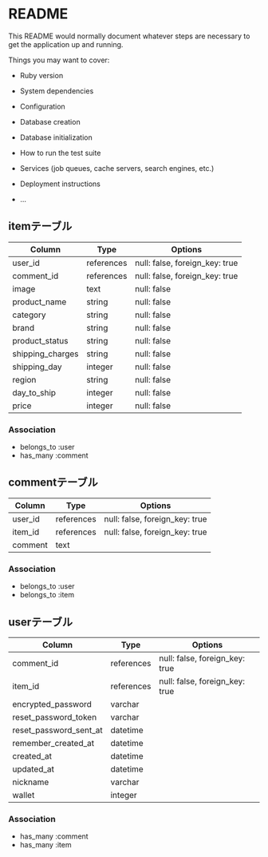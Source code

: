 # README

This README would normally document whatever steps are necessary to get the
application up and running.

Things you may want to cover:

* Ruby version

* System dependencies

* Configuration

* Database creation

* Database initialization

* How to run the test suite

* Services (job queues, cache servers, search engines, etc.)

* Deployment instructions

* ...
## itemテーブル

|Column|Type|Options|
|------|----|-------|
|user_id|references|null: false, foreign_key: true|
|comment_id|references|null: false, foreign_key: true|
|image|text|null: false|
|product_name|string|null: false|      　<!-- 　商品名 -->
|category|string|null: false|
|brand|string|null: false|　　　　　　  　<!-- 　ブランチ名 -->
|product_status|string|null: false|　　　<!--商品の状態 -->
|shipping_charges|string|null: false|　　<!--配送料の負担-->
|shipping_day|integer|null: false|　　　　<!--発送までの日数-->
|region|string|null: false|　　　　　　　　　<!--発送元の地域-->
|day_to_ship|integer|null: false|　　　　　<!--発送までの日数-->
|price|integer|null: false|


### Association

* belongs_to :user
* has_many :comment

## commentテーブル

|Column|Type|Options|
|------|----|-------|
|user_id|references|null: false, foreign_key: true|
|item_id|references|null: false, foreign_key: true|
|comment|text||

### Association

* belongs_to :user
* belongs_to :item

## userテーブル

|Column|Type|Options|
|------|----|-------|
|comment_id|references|null: false, foreign_key: true|
|item_id|references|null: false, foreign_key: true|
|encrypted_password|varchar||
|reset_password_token|varchar||
|reset_password_sent_at|datetime||
|remember_created_at|datetime||
|created_at|datetime||
|updated_at|datetime||
|nickname|varchar||
|wallet|integer||

### Association

* has_many :comment
* has_many :item